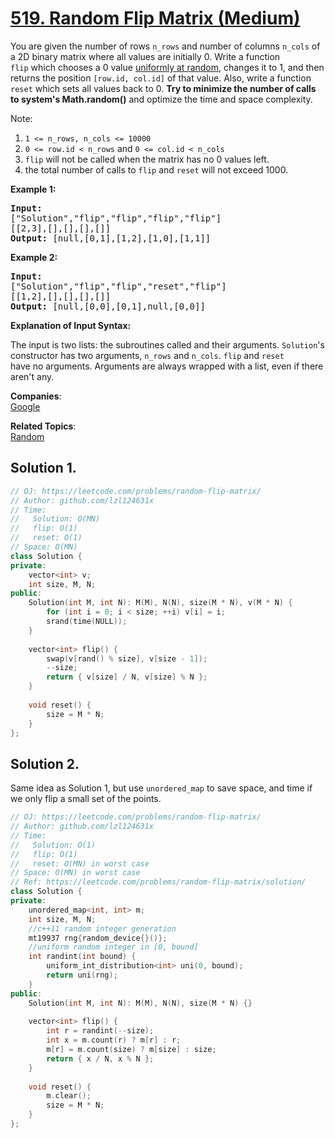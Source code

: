 # [519. Random Flip Matrix (Medium)](https://leetcode.com/problems/random-flip-matrix/)

<p>You are given the number of rows <code>n_rows</code>&nbsp;and number of columns <code>n_cols</code>&nbsp;of a&nbsp;2D&nbsp;binary matrix&nbsp;where all values are initially 0.&nbsp;Write a function <code>flip</code>&nbsp;which chooses&nbsp;a 0 value&nbsp;<a href="https://en.wikipedia.org/wiki/Discrete_uniform_distribution" target="_blank">uniformly at random</a>,&nbsp;changes it to 1,&nbsp;and then returns the position <code>[row.id, col.id]</code> of that value. Also, write a function <code>reset</code> which sets all values back to 0.&nbsp;<strong>Try to minimize the number of calls to system's Math.random()</strong> and optimize the time and&nbsp;space complexity.</p>

<p>Note:</p>

<ol>
	<li><code>1 &lt;= n_rows, n_cols&nbsp;&lt;= 10000</code></li>
	<li><code>0 &lt;= row.id &lt; n_rows</code> and <code>0 &lt;= col.id &lt; n_cols</code></li>
	<li><code>flip</code>&nbsp;will not be called when the matrix has no&nbsp;0 values left.</li>
	<li>the total number of calls to&nbsp;<code>flip</code>&nbsp;and <code>reset</code>&nbsp;will not exceed&nbsp;1000.</li>
</ol>

<p><strong>Example 1:</strong></p>

<pre><strong>Input: 
</strong><span id="example-input-1-1">["Solution","flip","flip","flip","flip"]
</span><span id="example-input-1-2">[[2,3],[],[],[],[]]</span>
<strong>Output: </strong><span id="example-output-1">[null,[0,1],[1,2],[1,0],[1,1]]</span>
</pre>

<div>
<p><strong>Example 2:</strong></p>

<pre><strong>Input: 
</strong><span id="example-input-2-1">["Solution","flip","flip","reset","flip"]
</span><span id="example-input-2-2">[[1,2],[],[],[],[]]</span>
<strong>Output: </strong><span id="example-output-2">[null,[0,0],[0,1],null,[0,0]]</span></pre>
</div>

<p><strong>Explanation of Input Syntax:</strong></p>

<p>The input is two lists:&nbsp;the subroutines called&nbsp;and their&nbsp;arguments. <code>Solution</code>'s constructor&nbsp;has two arguments, <code>n_rows</code> and <code>n_cols</code>.&nbsp;<code>flip</code>&nbsp;and <code>reset</code> have&nbsp;no&nbsp;arguments.&nbsp;Arguments&nbsp;are&nbsp;always wrapped with a list, even if there aren't any.</p>


**Companies**:  
[Google](https://leetcode.com/company/google)

**Related Topics**:  
[Random](https://leetcode.com/tag/random/)

## Solution 1.

```cpp
// OJ: https://leetcode.com/problems/random-flip-matrix/
// Author: github.com/lzl124631x
// Time:
//   Solution: O(MN)
//   flip: O(1)
//   reset: O(1)
// Space: O(MN)
class Solution {
private:
    vector<int> v;
    int size, M, N;
public:
    Solution(int M, int N): M(M), N(N), size(M * N), v(M * N) {
        for (int i = 0; i < size; ++i) v[i] = i;
        srand(time(NULL));
    }
    
    vector<int> flip() {
        swap(v[rand() % size], v[size - 1]);
        --size;
        return { v[size] / N, v[size] % N };
    }
    
    void reset() {
        size = M * N;
    }
};
```

## Solution 2.

Same idea as Solution 1, but use `unordered_map` to save space, and time if we only flip a small set of the points.

```cpp
// OJ: https://leetcode.com/problems/random-flip-matrix/
// Author: github.com/lzl124631x
// Time:
//   Solution: O(1)
//   flip: O(1)
//   reset: O(MN) in worst case
// Space: O(MN) in worst case
// Ref: https://leetcode.com/problems/random-flip-matrix/solution/
class Solution {
private:
    unordered_map<int, int> m;
    int size, M, N;
    //c++11 random integer generation
    mt19937 rng{random_device{}()};
    //uniform random integer in [0, bound]
    int randint(int bound) {
        uniform_int_distribution<int> uni(0, bound);
        return uni(rng);
    }
public:
    Solution(int M, int N): M(M), N(N), size(M * N) {}
    
    vector<int> flip() {
        int r = randint(--size);
        int x = m.count(r) ? m[r] : r;
        m[r] = m.count(size) ? m[size] : size;
        return { x / N, x % N };
    }
    
    void reset() {
        m.clear();
        size = M * N;
    }
};
```